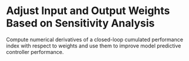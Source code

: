 # **Adjust Input and Output Weights Based on Sensitivity Analysis**

Compute numerical derivatives of a closed-loop cumulated performance index with respect to weights and use them to improve model predictive controller performance.
